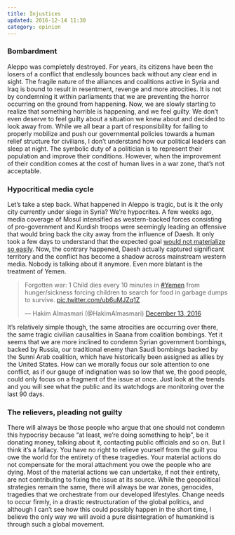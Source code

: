 ```yaml
---
title: Injustices
updated: 2016-12-14 11:30
category: opinion
---
```


### Bombardment
Aleppo was completely destroyed. For years, its citizens have been the losers of a conflict that endlessly bounces back without any clear end in sight. The fragile nature of the alliances and coalitions active in Syria and Iraq is bound to result in resentment, revenge and more atrocities. It is not by condemning it within parliaments that we are preventing the horror occurring on the ground from happening. Now, we are slowly starting to realize that something horrible is happening, and we feel guilty. We don’t even deserve to feel guilty about a situation we knew about and decided to look away from. While we all bear a part of responsibility for failing to properly mobilize and push our governmental policies towards a human relief structure for civilians, I don’t understand how our political leaders can sleep at night. The symbolic duty of a politician is to represent their population and improve their conditions. However, when the improvement of their condition comes at the cost of human lives in a war zone, that’s not acceptable.

### Hypocritical media cycle
<script type="text/javascript" src="https://ssl.gstatic.com/trends_nrtr/1015_RC10/embed_loader.js"></script> <script type="text/javascript"> trends.embed.renderExploreWidget("TIMESERIES", {"comparisonItem":[{"keyword":"/m/0fyc5","geo":"","time":"2016-09-01 2017-01-01"},{"keyword":"/m/01505k","geo":"","time":"2016-09-01 2017-01-01"},{"keyword":"/m/01cgxp","geo":"","time":"2016-09-01 2017-01-01"}],"category":0,"property":""}, {"exploreQuery":"date=2016-09-01%202017-01-01&q=%2Fm%2F0fyc5,%2Fm%2F01505k,%2Fm%2F01cgxp","guestPath":"https://trends.google.com:443/trends/embed/"}); </script> 
Let’s take a step back. What happened in Aleppo is tragic, but is it the only city currently under siege in Syria? We’re hypocrites. A few weeks ago, media coverage of Mosul intensified as western-backed forces consisting of pro-government and Kurdish troops were seemingly leading an offensive that would bring back the city away from the influence of Daesh. It only took a few days to understand that the expected goal [would not materialize so easily](http://www.nytimes.com/aponline/2016/12/10/world/middleeast/ap-ml-iraq.html). Now, the contrary happened, Daesh actually captured significant territory and the conflict has become a shadow across mainstream western media. Nobody is talking about it anymore. Even more blatant is the treatment of Yemen. 
<blockquote class="twitter-tweet" data-lang="en"><p lang="en" dir="ltr">Forgotten war: 1 Child dies every 10 minutes in <a href="https://twitter.com/hashtag/Yemen?src=hash">#Yemen</a> from hunger/sickness forcing children to search for food in garbage dumps to survive. <a href="https://t.co/ub6uMJZq1Z">pic.twitter.com/ub6uMJZq1Z</a></p>&mdash; Hakim Almasmari (@HakimAlmasmari) <a href="https://twitter.com/HakimAlmasmari/status/808701221557178368">December 13, 2016</a></blockquote>
<script async src="//platform.twitter.com/widgets.js" charset="utf-8"></script>
It’s relatively simple though, the same atrocities are occurring over there, the same tragic civilian causalities in Saana from coalition bombings. Yet it seems that we are more inclined to condemn Syrian government bombings, backed by Russia, our traditional enemy than Saudi bombings backed by the Sunni Arab coalition, which have historically been assigned as allies by the United States. How can we morally focus our sole attention to one conflict, as if our gauge of indignation was so low that we, the good people, could only focus on a fragment of the issue at once. Just look at the trends and you will see what the public and its watchdogs are monitoring over the last 90 days.

### The relievers, pleading not guilty
There will always be those people who argue that one should not condemn this hypocrisy because “at least, we’re doing something to help”, be it donating money, talking about it, contacting public officials and so on. But I think it’s a fallacy. You have no right to relieve yourself from the guilt you owe the world for the entirety of these tragedies. Your material actions do not compensate for the moral attachment you owe the people who are dying. Most of the material actions we can undertake, if not their entirety, are not contributing to fixing the issue at its source. While the geopolitical strategies remain the same, there will always be war zones, genocides, tragedies that we orchestrate from our developed lifestyles. Change needs to occur firmly, in a drastic restructuration of the global politics, and although I can’t see how this could possibly happen in the short time, I believe the only way we will avoid a pure disintegration of humankind is through such a global movement.
